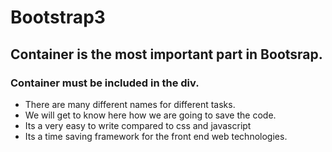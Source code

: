 # Bootstrap3

## Container is the most important part in Bootsrap.

### Container must be included in the div.

- There are many different names for different tasks.
- We will get to know here how we are going to save the code.
- Its a very easy to write compared to css and javascript
- Its a time saving framework for the front end web technologies. 
